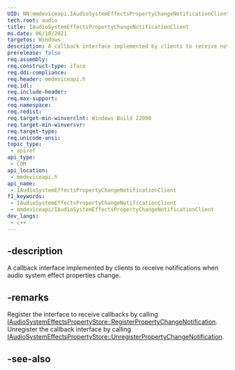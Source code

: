 ```yaml
---
UID: NN:mmdeviceapi.IAudioSystemEffectsPropertyChangeNotificationClient
tech.root: audio
title: IAudioSystemEffectsPropertyChangeNotificationClient
ms.date: 06/18/2021
targetos: Windows
description: A callback interface implemented by clients to receive notifications when audio system effect properties change.
prerelease: false
req.assembly: 
req.construct-type: iface
req.ddi-compliance: 
req.header: mmdeviceapi.h
req.idl: 
req.include-header: 
req.max-support: 
req.namespace: 
req.redist: 
req.target-min-winverclnt: Windows Build 22000
req.target-min-winversvr: 
req.target-type: 
req.unicode-ansi: 
topic_type:
 - apiref
api_type:
 - COM
api_location:
 - mmdeviceapi.h
api_name:
 - IAudioSystemEffectsPropertyChangeNotificationClient
f1_keywords:
 - IAudioSystemEffectsPropertyChangeNotificationClient
 - mmdeviceapi/IAudioSystemEffectsPropertyChangeNotificationClient
dev_langs:
 - c++
---
```


## -description

A callback interface implemented by clients to receive notifications when audio system effect properties change.

## -remarks

Register the interface to receive callbacks by calling [IAudioSystemEffectsPropertyStore::RegisterPropertyChangeNotification](nf-mmdeviceapi-iaudiosystemeffectspropertystore-registerpropertychangenotification.md). Unregister the callback interface by calling [IAudioSystemEffectsPropertyStore::UnregisterPropertyChangeNotification](nf-mmdeviceapi-iaudiosystemeffectspropertystore-unregisterpropertychangenotification.md).

## -see-also

